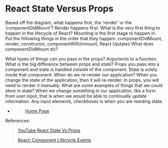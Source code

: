 # React State Versus Props

Based off the diagram, what happens first, the ‘render’ or the ‘componentDidMount’? Render happens first.
What is the very first thing to happen in the lifecycle of React?
Mounting is the first stage to happen in.
Put the following things in the order that they happen: componentDidMount, render, constructor, componentWillUnmount, React Updates
What does componentDidMount do?

What types of things can you pass in the props? Arguments to a function.
What is the big difference between props and state? Props you pass into a component and state is handled outside of the component. State is solely inside that component.
When do we re-render our application? When you change the state of the application, then it will re-render. In props, you will need to render it manually.
What are some examples of things that we could store in state? When we change something in our application, like a form from user input, that is when we would be able to continually update information. Any input elements, checkboxes is when you are needing state.

- > [Home Page](README.md)

References:

> [YouTube React State Vs Props](https://www.youtube.com/watch?v=IYvD9oBCuJI)

> [React: Component Lifecycle Events](https://medium.com/@joshuablankenshipnola/react-component-lifecycle-events-cb77e670a093)
